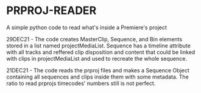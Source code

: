 # PRPROJ-READER
A simple python code to read what's inside a Premiere's project

29DEC21 - The code creates MasterClip, Sequence, and Bin elements stored in a list named projectMediaList. Sequence has a timeline attribute with all tracks and reffered clip disposition and content that could be linked with clips in projectMediaList and used to recreate the whole sequence.

21DEC21 - The code reads the prproj files and makes a Sequence Object containing all sequences and clips inside them with some metadata. The ratio to read prprojs timecodes' numbers still is not perfect. 
